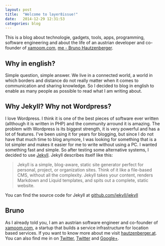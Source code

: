 ```yaml
---
layout: post
title:  "Welcome to layer8issue!"
date:   2014-12-29 12:31:53
categories: blog
---
```

This is a blog about technologie, gadgets, tools, apps, programming, software engineering and about the life of an austrian developer and co-founder of [xamoom.com](http://xamoom.com), [me - Bruno Hautzenberger](http://hautzenberger.at).

## Why in english?
Simple question, simple answer. We live in a connected world, a world in which borders and distance do not really matter when it comes to communication and sharing knowledge. So I decided to blog in english to enable as many people as possible to read what I am writing about.

## Why Jekyll? Why not Wordpress?
I love Wordpress. I think it is one of the best pieces of software ever written (allthough it is written in PHP) and the community arround it is amazing. 
The problem with Wordpress is its biggest strength, it is very powerful and has a lot of features.
I've been using it for years for blogging, but since I do not have that much time to blog anymore, I was looking for something that is a lot simpler and makes it easier for me to write without using a PC. I wanted something fast and simple.
So after testing some alternative systems, I decided to use [Jekyll](http://jekyllrb.com/). 
Jekyll describes itself like this:

> Jekyll is a simple, blog-aware, static site generator perfect for personal, project, or organization sites. Think of it like a file-based CMS, without all the complexity. Jekyll takes your content, renders Markdown and Liquid templates, and spits out a complete, static website.

You can find the source code for Jekyll at [github.com/jekyll/jekyll](https://github.com/jekyll/jekyll)

## Bruno
As I already told you, I am an austrian software engineer and co-founder of [xamoom.com](http://xamoom.com), a startup that builds a service infrastructure for location based services.
If you want to know more about me visit [hautzenberger.at](http://hautzenberger.at).
You can also find me in on [Twitter](https://twitter.com/salendron), [Twitter](https://facebook.com/bruno.hautzenberger) and [Google+](https://google.com/+BrunoHautzenberger).